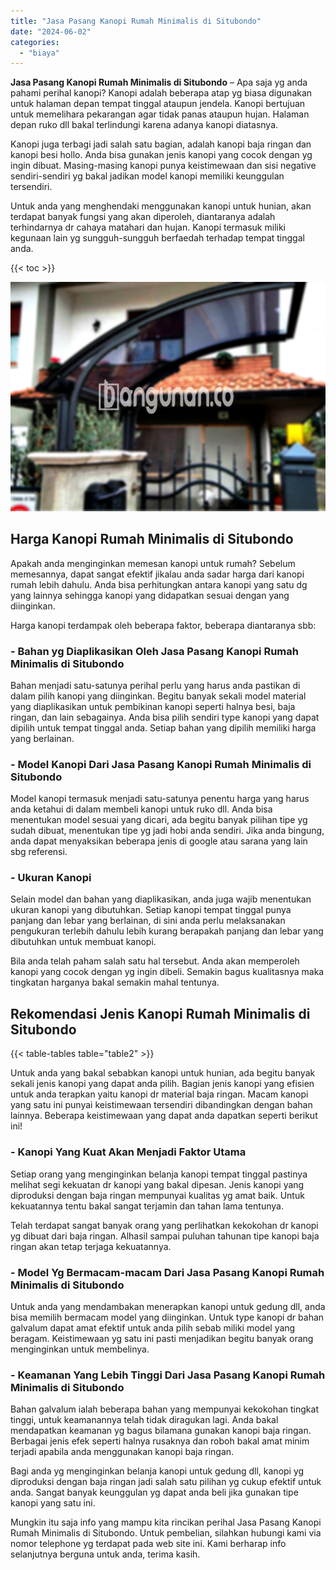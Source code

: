 ```yaml
---
title: "Jasa Pasang Kanopi Rumah Minimalis di Situbondo"
date: "2024-06-02"
categories: 
  - "biaya"
---
```


**Jasa Pasang Kanopi Rumah Minimalis di Situbondo** – Apa saja yg anda pahami perihal kanopi? Kanopi adalah beberapa atap yg biasa digunakan untuk halaman depan tempat tinggal ataupun jendela. Kanopi bertujuan untuk memelihara pekarangan agar tidak panas ataupun hujan. Halaman depan ruko dll bakal terlindungi karena adanya kanopi diatasnya.

Kanopi juga terbagi jadi salah satu bagian, adalah kanopi baja ringan dan kanopi besi hollo. Anda bisa gunakan jenis kanopi yang cocok dengan yg ingin dibuat. Masing-masing kanopi punya keistimewaan dan sisi negative sendiri-sendiri yg bakal jadikan model kanopi memiliki keunggulan tersendiri.

Untuk anda yang menghendaki menggunakan kanopi untuk hunian, akan terdapat banyak fungsi yang akan diperoleh, diantaranya adalah terhindarnya dr cahaya matahari dan hujan. Kanopi termasuk miliki kegunaan lain yg sungguh-sungguh berfaedah terhadap tempat tinggal anda.

{{< toc >}}

![Jasa Pasang Kanopi Rumah Minimalis di Situbondo](/images/harga-kanopi-minimalis-04.png)

## Harga Kanopi Rumah Minimalis di Situbondo

Apakah anda menginginkan memesan kanopi untuk rumah? Sebelum memesannya, dapat sangat efektif jikalau anda sadar harga dari kanopi rumah lebih dahulu. Anda bisa perhitungkan antara kanopi yang satu dg yang lainnya sehingga kanopi yang didapatkan sesuai dengan yang diinginkan.

Harga kanopi terdampak oleh beberapa faktor, beberapa diantaranya sbb:

### \- Bahan yg Diaplikasikan Oleh Jasa Pasang Kanopi Rumah Minimalis di Situbondo

Bahan menjadi satu-satunya perihal perlu yang harus anda pastikan di dalam pilih kanopi yang diinginkan. Begitu banyak sekali model material yang diaplikasikan untuk pembikinan kanopi seperti halnya besi, baja ringan, dan lain sebagainya. Anda bisa pilih sendiri type kanopi yang dapat dipilih untuk tempat tinggal anda. Setiap bahan yang dipilih memiliki harga yang berlainan.

### \- Model Kanopi Dari Jasa Pasang Kanopi Rumah Minimalis di Situbondo

Model kanopi termasuk menjadi satu-satunya penentu harga yang harus anda ketahui di dalam membeli kanopi untuk ruko dll. Anda bisa menentukan model sesuai yang dicari, ada begitu banyak pilihan tipe yg sudah dibuat, menentukan tipe yg jadi hobi anda sendiri. Jika anda bingung, anda dapat menyaksikan beberapa jenis di google atau sarana yang lain sbg referensi.

### \- Ukuran Kanopi

Selain model dan bahan yang diaplikasikan, anda juga wajib menentukan ukuran kanopi yang dibutuhkan. Setiap kanopi tempat tinggal punya panjang dan lebar yang berlainan, di sini anda perlu melaksanakan pengukuran terlebih dahulu lebih kurang berapakah panjang dan lebar yang dibutuhkan untuk membuat kanopi.

Bila anda telah paham salah satu hal tersebut. Anda akan memperoleh kanopi yang cocok dengan yg ingin dibeli. Semakin bagus kualitasnya maka tingkatan harganya bakal semakin mahal tentunya.

## Rekomendasi Jenis Kanopi Rumah Minimalis di Situbondo

{{< table-tables table="table2" >}}

Untuk anda yang bakal sebabkan kanopi untuk hunian, ada begitu banyak sekali jenis kanopi yang dapat anda pilih. Bagian jenis kanopi yang efisien untuk anda terapkan yaitu kanopi dr material baja ringan. Macam kanopi yang satu ini punyai keistimewaan tersendiri dibandingkan dengan bahan lainnya. Beberapa keistimewaan yang dapat anda dapatkan seperti berikut ini!

### \- Kanopi Yang Kuat Akan Menjadi Faktor Utama

Setiap orang yang menginginkan belanja kanopi tempat tinggal pastinya melihat segi kekuatan dr kanopi yang bakal dipesan. Jenis kanopi yang diproduksi dengan baja ringan mempunyai kualitas yg amat baik. Untuk kekuatannya tentu bakal sangat terjamin dan tahan lama tentunya.

Telah terdapat sangat banyak orang yang perlihatkan kekokohan dr kanopi yg dibuat dari baja ringan. Alhasil sampai puluhan tahunan tipe kanopi baja ringan akan tetap terjaga kekuatannya.

### \- Model Yg Bermacam-macam Dari Jasa Pasang Kanopi Rumah Minimalis di Situbondo

Untuk anda yang mendambakan menerapkan kanopi untuk gedung dll, anda bisa memilih bermacam model yang diinginkan. Untuk type kanopi dr bahan galvalum dapat amat efektif untuk anda pilih sebab miliki model yang beragam. Keistimewaan yg satu ini pasti menjadikan begitu banyak orang menginginkan untuk membelinya.

### \- Keamanan Yang Lebih Tinggi Dari Jasa Pasang Kanopi Rumah Minimalis di Situbondo

Bahan galvalum ialah beberapa bahan yang mempunyai kekokohan tingkat tinggi, untuk keamanannya telah tidak diragukan lagi. Anda bakal mendapatkan keamanan yg bagus bilamana gunakan kanopi baja ringan. Berbagai jenis efek seperti halnya rusaknya dan roboh bakal amat minim terjadi apabila anda menggunakan kanopi baja ringan.

Bagi anda yg menginginkan belanja kanopi untuk gedung dll, kanopi yg diproduksi dengan baja ringan jadi salah satu pilihan yg cukup efektif untuk anda. Sangat banyak keunggulan yg dapat anda beli jika gunakan tipe kanopi yang satu ini.

Mungkin itu saja info yang mampu kita rincikan perihal Jasa Pasang Kanopi Rumah Minimalis di Situbondo. Untuk pembelian, silahkan hubungi kami via nomor telephone yg terdapat pada web site ini. Kami berharap info selanjutnya berguna untuk anda, terima kasih.
